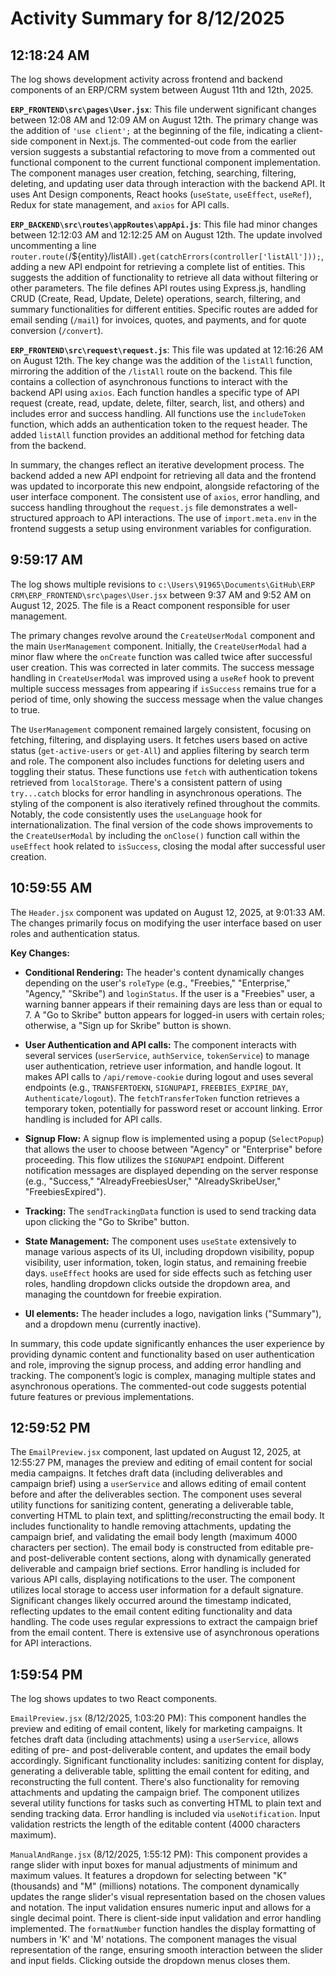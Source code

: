 # Activity Summary for 8/12/2025

## 12:18:24 AM
The log shows development activity across frontend and backend components of an ERP/CRM system between August 11th and 12th, 2025.

**`ERP_FRONTEND\src\pages\User.jsx`**: This file underwent significant changes between 12:08 AM and 12:09 AM on August 12th. The primary change was the addition of  `'use client';` at the beginning of the file, indicating a client-side component in Next.js.  The commented-out code from the earlier version suggests a substantial refactoring to move from a commented out functional component to the current functional component implementation. The component manages user creation,  fetching, searching, filtering, deleting, and updating user data through interaction with the backend API.  It uses Ant Design components, React hooks (`useState`, `useEffect`, `useRef`), Redux for state management, and `axios` for API calls.

**`ERP_BACKEND\src\routes\appRoutes\appApi.js`**: This file had minor changes between 12:12:03 AM and 12:12:25 AM on August 12th.  The update involved uncommenting a line `router.route(`/${entity}/listAll`).get(catchErrors(controller['listAll']));`, adding a new API endpoint for retrieving a complete list of entities. This suggests the addition of functionality to retrieve all data without filtering or other parameters. The file defines API routes using Express.js, handling CRUD (Create, Read, Update, Delete) operations, search, filtering, and summary functionalities for different entities.  Specific routes are added for email sending (`/mail`) for invoices, quotes, and payments, and for quote conversion (`/convert`).

**`ERP_FRONTEND\src\request\request.js`**: This file was updated at 12:16:26 AM on August 12th.  The key change was the addition of the `listAll` function, mirroring the addition of the `/listAll` route on the backend.  This file contains a collection of asynchronous functions to interact with the backend API using `axios`. Each function handles a specific type of API request (create, read, update, delete, filter, search, list, and others) and includes error and success handling. All functions use the `includeToken` function, which adds an authentication token to the request header. The added `listAll` function provides an additional method for fetching data from the backend.

In summary, the changes reflect an iterative development process. The backend added a new API endpoint for retrieving all data and the frontend was updated to incorporate this new endpoint, alongside  refactoring of the user interface component.  The consistent use of `axios`, error handling, and success handling throughout the `request.js` file demonstrates a well-structured approach to API interactions.  The use of `import.meta.env` in the frontend suggests a setup using environment variables for configuration.


## 9:59:17 AM
The log shows multiple revisions to `c:\Users\91965\Documents\GitHub\ERP CRM\ERP_FRONTEND\src\pages\User.jsx` between 9:37 AM and 9:52 AM on August 12, 2025.  The file is a React component responsible for user management.

The primary changes revolve around the `CreateUserModal` component and the main `UserManagement` component.  Initially, the `CreateUserModal` had a minor flaw where the `onCreate` function was called twice after successful user creation. This was corrected in later commits.  The success message handling in `CreateUserModal` was improved using a `useRef` hook to prevent multiple success messages from appearing if `isSuccess` remains true for a period of time, only showing the success message when the value changes to true.

The `UserManagement` component remained largely consistent, focusing on fetching, filtering, and displaying users.  It fetches users based on active status (`get-active-users` or `get-All`) and applies filtering by search term and role. The component also includes functions for deleting users and toggling their status.  These functions use `fetch` with authentication tokens retrieved from `localStorage`.  There's a consistent pattern of using `try...catch` blocks for error handling in asynchronous operations.  The styling of the component is also iteratively refined throughout the commits.  Notably, the code consistently uses the `useLanguage` hook for internationalization.  The final version of the code shows improvements to the  `CreateUserModal`  by including the `onClose()` function call within the `useEffect` hook related to `isSuccess`, closing the modal after successful user creation.


## 10:59:55 AM
The `Header.jsx` component was updated on August 12, 2025, at 9:01:33 AM.  The changes primarily focus on modifying the user interface based on user roles and authentication status.

**Key Changes:**

* **Conditional Rendering:** The header's content dynamically changes depending on the user's `roleType` (e.g., "Freebies," "Enterprise," "Agency," "Skribe") and `loginStatus`.  If the user is a "Freebies" user, a warning banner appears if their remaining days are less than or equal to 7.  A "Go to Skribe" button appears for logged-in users with certain roles; otherwise, a "Sign up for Skribe" button is shown.

* **User Authentication and API calls:** The component interacts with several services (`userService`, `authService`, `tokenService`) to manage user authentication, retrieve user information, and handle logout.  It makes API calls to `/api/remove-cookie` during logout and uses several endpoints (e.g., `TRANSFERTOEKN`, `SIGNUPAPI`, `FREEBIES_EXPIRE_DAY`, `Authenticate/logout`). The `fetchTransferToken` function retrieves a temporary token, potentially for password reset or account linking.  Error handling is included for API calls.

* **Signup Flow:** A signup flow is implemented using a popup (`SelectPopup`) that allows the user to choose between "Agency" or "Enterprise" before proceeding. This flow utilizes the `SIGNUPAPI` endpoint. Different notification messages are displayed depending on the server response (e.g., "Success," "AlreadyFreebiesUser," "AlreadySkribeUser," "FreebiesExpired").

* **Tracking:**  The `sendTrackingData` function is used to send tracking data upon clicking the "Go to Skribe" button.

* **State Management:**  The component uses `useState` extensively to manage various aspects of its UI, including dropdown visibility, popup visibility, user information, token, login status, and remaining freebie days.  `useEffect` hooks are used for side effects such as fetching user roles, handling dropdown clicks outside the dropdown area, and managing the countdown for freebie expiration.

* **UI elements:** The header includes a logo, navigation links ("Summary"), and a dropdown menu (currently inactive).

In summary, this code update significantly enhances the user experience by providing dynamic content and functionality based on user authentication and role, improving the signup process, and adding error handling and tracking.  The component’s logic is complex, managing multiple states and asynchronous operations.  The commented-out code suggests potential future features or previous implementations.


## 12:59:52 PM
The `EmailPreview.jsx` component, last updated on August 12, 2025, at 12:55:27 PM,  manages the preview and editing of email content for social media campaigns.  It fetches draft data (including deliverables and campaign brief) using a `userService` and allows editing of email content before and after the deliverables section.  The component uses several utility functions for sanitizing content, generating a deliverable table, converting HTML to plain text, and splitting/reconstructing the email body.  It includes functionality to handle removing attachments, updating the campaign brief, and validating the email body length (maximum 4000 characters per section).  The email body is constructed from editable pre- and post-deliverable content sections, along with dynamically generated deliverable and campaign brief sections.  Error handling is included for various API calls, displaying notifications to the user.  The component utilizes local storage to access user information for a default signature.  Significant changes likely occurred around the timestamp indicated, reflecting updates to the email content editing functionality and data handling.  The code uses regular expressions to extract the campaign brief from the email content.  There is extensive use of asynchronous operations for API interactions.


## 1:59:54 PM
The log shows updates to two React components.

`EmailPreview.jsx` (8/12/2025, 1:03:20 PM): This component handles the preview and editing of email content, likely for marketing campaigns.  It fetches draft data (including attachments) using a `userService`, allows editing of pre- and post-deliverable content, and updates the email body accordingly.  Significant functionality includes: sanitizing content for display, generating a deliverable table,  splitting the email content for editing, and reconstructing the full content. There's also functionality for removing attachments and updating the campaign brief. The component utilizes several utility functions for tasks such as converting HTML to plain text and sending tracking data.  Error handling is included via `useNotification`. Input validation restricts the length of the editable content (4000 characters maximum).

`ManualAndRange.jsx` (8/12/2025, 1:55:12 PM): This component provides a range slider with input boxes for manual adjustments of minimum and maximum values. It features a dropdown for selecting between "K" (thousands) and "M" (millions) notations. The component dynamically updates the range slider's visual representation based on the chosen values and notation.  The input validation ensures numeric input and allows for a single decimal point. There is client-side input validation and error handling implemented.  The `formatNumber` function handles the display formatting of numbers in 'K' and 'M' notations. The component manages the visual representation of the range, ensuring smooth interaction between the slider and input fields.  Clicking outside the dropdown menus closes them.
